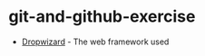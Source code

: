 # git-and-github-exercise
* [Dropwizard](https://github.com/gebre8485/git-and-github-excercise/edit/master/README.md) - The web framework used
